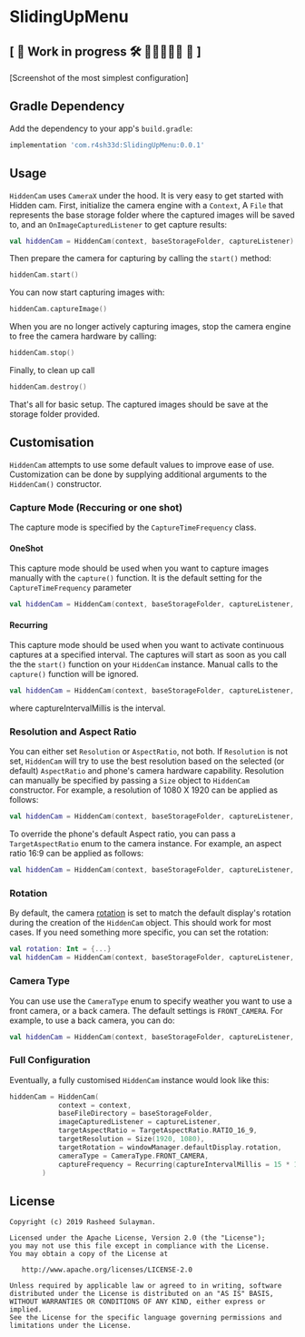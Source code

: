 # SlidingUpMenu

##  \[ 🚧 Work in progress 🛠 👷🔧👷‍♀️️🔧️ 🚧 \]

[Screenshot of the most simplest configuration]

## Gradle Dependency

Add the dependency to your app's `build.gradle`:

```groovy
implementation 'com.r4sh33d:SlidingUpMenu:0.0.1'
```
## Usage
`HiddenCam` uses `CameraX` under the hood. It is very easy to get started with Hidden cam. 
First, initialize the camera engine with a `Context`, A `File` that 
represents the base storage folder where the captured images will be saved to, 
and an `OnImageCapturedListener` to get capture results:

```kotlin
val hiddenCam = HiddenCam(context, baseStorageFolder, captureListener)
```
Then prepare the camera for capturing by calling the `start()` method:
 
```kotlin
hiddenCam.start()
```
You can now start capturing images with:
```kotlin
hiddenCam.captureImage()
```
When you are no longer actively capturing images, stop the camera engine to free the camera hardware by calling:

```kotlin
hiddenCam.stop()
```
Finally, to clean up call

```kotlin
hiddenCam.destroy()
```

That's all for basic setup. The captured images should be save at the storage folder provided.

## Customisation
`HiddenCam` attempts to use some default values to improve ease of use.
 Customization can be done by supplying additional arguments to the `HiddenCam()` constructor. 

### Capture Mode (Reccuring or one shot)
The capture mode is specified by the `CaptureTimeFrequency` class. 

#### OneShot
This capture mode should be used when you want to capture images manually with the `capture()` function. 
It is the default setting for the `CaptureTimeFrequency` parameter

```kotlin
val hiddenCam = HiddenCam(context, baseStorageFolder, captureListener, captureFrequency = OneShot)
```
#### Recurring
This capture mode should be used when you want to activate continuous captures at a specified interval. The captures will start as 
soon as you call the the `start()` function on your `HiddenCam` instance. Manual calls to the `capture()` function will be ignored.

```kotlin
val hiddenCam = HiddenCam(context, baseStorageFolder, captureListener, captureFrequency = Recurring(captureIntervalMillis))
```
where captureIntervalMillis is the interval.

### Resolution and Aspect Ratio
You can either set `Resolution` or `AspectRatio`, not both.
If `Resolution` is not set, `HiddenCam` will try to use the best resolution based on the 
selected (or default) `AspectRatio` and phone's camera hardware capability. Resolution can manually be specified by passing a `Size` object to `HiddenCam` constructor. 
For example, a resolution of 1080 X 1920 can be applied as follows:

```kotlin
val hiddenCam = HiddenCam(context, baseStorageFolder, captureListener, targetResolution = Size(1080, 1920))
```
To override the phone's default Aspect ratio, you can pass a `TargetAspectRatio` enum to the camera instance. For example, an aspect ratio 16:9 can be applied as follows:
 
```kotlin
val hiddenCam = HiddenCam(context, baseStorageFolder, captureListener, targetAspectRatio = TargetAspectRatio.RATIO_16_9)
```

### Rotation
By default, the camera [rotation](https://developer.android.com/training/camerax/configuration#rotation) is set to match the default display's rotation during the creation of the `HiddenCam` object.
This should work for most cases. If you need something more specific, you can set the rotation:
```kotlin
val rotation: Int = {...}
val hiddenCam = HiddenCam(context, baseStorageFolder, captureListener, targetRotation = rotation)
```

### Camera Type
You can use use the `CameraType` enum to specify weather you want to use a front camera, or a back camera. The default settings is  `FRONT_CAMERA`.
For example, to use a back camera, you can do:
```kotlin
val hiddenCam = HiddenCam(context, baseStorageFolder, captureListener, cameraType = CameraType.BACK_CAMERA)
```

### Full Configuration
Eventually, a fully customised `HiddenCam` instance would look like this: 

```kotlin
hiddenCam = HiddenCam(
            context = context,
            baseFileDirectory = baseStorageFolder,
            imageCapturedListener = captureListener,
            targetAspectRatio = TargetAspectRatio.RATIO_16_9,
            targetResolution = Size(1920, 1080),
            targetRotation = windowManager.defaultDisplay.rotation,
            cameraType = CameraType.FRONT_CAMERA,
            captureFrequency = Recurring(captureIntervalMillis = 15 * 1000)
        )
```

##  License

    Copyright (c) 2019 Rasheed Sulayman.

    Licensed under the Apache License, Version 2.0 (the "License");
    you may not use this file except in compliance with the License.
    You may obtain a copy of the License at

       http://www.apache.org/licenses/LICENSE-2.0

    Unless required by applicable law or agreed to in writing, software
    distributed under the License is distributed on an "AS IS" BASIS,
    WITHOUT WARRANTIES OR CONDITIONS OF ANY KIND, either express or implied.
    See the License for the specific language governing permissions and
    limitations under the License.
